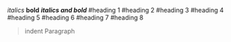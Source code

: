 _italics_
**bold**
**_italics and bold_**
#heading 1
#heading 2
#heading 3
#heading 4
#heading 5
#heading 6
#heading 7
#heading 8
>indent
 Paragraph
